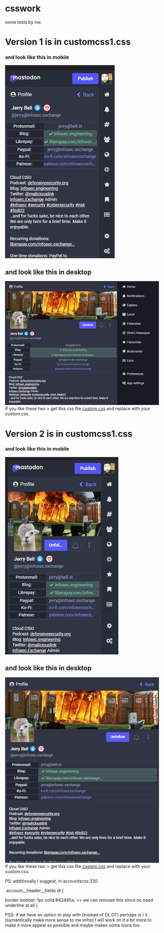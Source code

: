 # csswork
some tests by me.

# Version 1 is in customcss1.css
### and look like this in mobile
![Screenshot](mobile1.jpg)
## and look like this in desktop
![Screenshot](desktop1.jpg)
If you like these two > get this css  file [custom.css](customcss1.css)
and replace with your custom.css.

# Version 2 is in customcss1.css
### and look like this in mobile
![Screenshot](mobile2.jpg)
## and look like this in desktop
![Screenshot](desktop2.jpg)
If you like these two > get this css  file [custom.css](customcss2.css)
and replace with your custom.css.




PS:
additionally I suggest, in accountscss:330

.account__header__fields dl {

border-bottom: 1px solid #42485a;  <= we can remowe this since no need underline at all 
}

PSS: if we have an option to play with (instead of DL DT)
perhaps ul / li (symantically make more sense to me imho)
I will work on it a bit more to make it more appeal as possible and maybe makes some icons too

